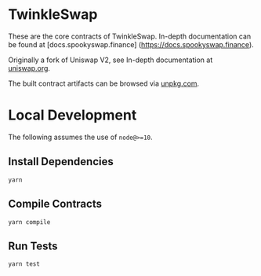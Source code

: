 # TwinkleSwap


These are the core contracts of TwinkleSwap. In-depth documentation can be found at [docs.spookyswap.finance] (https://docs.spookyswap.finance).

Originally a fork of Uniswap V2, see In-depth documentation at [uniswap.org](https://uniswap.org/docs).

The built contract artifacts can be browsed via [unpkg.com](https://unpkg.com/browse/@uniswap/v2-core@latest/).

# Local Development

The following assumes the use of `node@>=10`.

## Install Dependencies

`yarn`

## Compile Contracts

`yarn compile`

## Run Tests

`yarn test`

